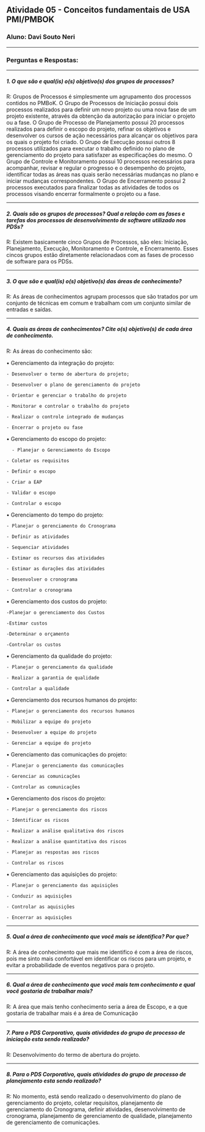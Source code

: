 ## Atividade 05 - Conceitos fundamentais de USA PMI/PMBOK
### Aluno: Davi Souto Neri
---
### Perguntas e Respostas:
---
##### 1. O que são e qual(is) o(s) objetivo(s) dos grupos de processos?
R: Grupos de Processos é simplesmente um agrupamento dos processos contidos no PMBoK. O Grupo de Processos de Iniciação possui dois processos realizados para definir um novo projeto ou uma nova fase de um projeto existente, através da obtenção da autorização para iniciar o projeto ou a fase. O Grupo de Processo de Planejamento possui 20 processos realizados para definir o escopo do projeto, refinar os objetivos e desenvolver os cursos de ação necessários para alcançar os objetivos para os quais o projeto foi criado. O Grupo de Execução possui outros 8 processos utilizados para executar o trabalho definido no plano de gerenciamento do projeto para satisfazer as especificações do mesmo. O Grupo de Controle e Monitoramento possui 10 processos necessários para acompanhar, revisar e regular o progresso e o desempenho do projeto, identificar todas as áreas nas quais serão necessárias mudanças no plano e iniciar mudanças correspondentes. O Grupo de Encerramento possui 2 processos executados para finalizar todas as atividades de todos os processos visando encerrar formalmente o projeto ou a fase.

---
##### 2. Quais são os grupos de processos? Qual a relação com as fases e tarefas dos processos de desenvolvimento de software utilizado nos PDSs?
R: Existem basicamente cinco Grupos de Processos, são eles: Iniciação, Planejamento, Execução, Monitoramento e Controle, e Encerramento. Esses cincos grupos estão diretamente relacionadaos com as fases de processo de software para os PDSs.

---
##### 3. O que são e qual(is) o(s) objetivo(s) das áreas de conhecimento?
R: As áreas de conhecimentos agrupam processos que são tratados por um conjunto de técnicas em comum e trabalham com um conjunto similar de entradas e saídas. 

---
##### 4. Quais as áreas de conhecimentos? Cite o(s) objetivo(s) de cada área de conhecimento.
R: As áreas do conhecimento são:

• Gerenciamento da integração do projeto: 

	- Desenvolver o termo de abertura do projeto;
  
	- Desenvolver o plano de gerenciamento do projeto
  
	- Orientar e gerenciar o trabalho do projeto
  
	- Monitorar e controlar o trabalho do projeto
  
	- Realizar o controle integrado de mudanças 
  
	- Encerrar o projeto ou fase
  
• Gerenciamento do escopo do projeto:

	  - Planejar o Gerenciamento do Escopo
    
    - Coletar os requisitos
  
    - Definir o escopo
  
    - Criar a EAP
  
    - Validar o escopo
  
    - Controlar o escopo
  
• Gerenciamento do tempo do projeto: 

	- Planejar o gerenciamento do Cronograma
  
	- Definir as atividades
  
	- Sequenciar atividades
  
	- Estimar os recursos das atividades
  
	- Estimar as durações das atividades
  
	- Desenvolver o cronograma
  
	- Controlar o cronograma
  
• Gerenciamento dos custos do projeto: 

	-Planejar o gerenciamento dos Custos
  
	-Estimar custos
  
	-Determinar o orçamento
  
	-Controlar os custos
  
• Gerenciamento da qualidade do projeto:

 	- Planejar o gerenciamento da qualidade
  
 	- Realizar a garantia de qualidade
  
 	- Controlar a qualidade
  
• Gerenciamento dos recursos humanos do projeto:

	- Planejar o gerenciamento dos recursos humanos
  
	- Mobilizar a equipe do projeto
  
	- Desenvolver a equipe do projeto
  
	- Gerenciar a equipe do projeto
  
• Gerenciamento das comunicações do projeto:

	- Planejar o gerenciamento das comunicações
  
	- Gerenciar as comunicações
  
	- Controlar as comunicações
  
• Gerenciamento dos riscos do projeto:

	- Planejar o gerenciamento dos riscos
  
	- Identificar os riscos
  
	- Realizar a análise qualitativa dos riscos
  
	- Realizar a análise quantitativa dos riscos
  
	- Planejar as respostas aos riscos			
  
	- Controlar os riscos
  
• Gerenciamento das aquisições do projeto:

	- Planejar o gerenciamento das aquisições
  
	- Conduzir as aquisições
  
	- Controlar as aquisições
  
	- Encerrar as aquisições

---
##### 5. Qual a área de conhecimento que você mais se identifica? Por que?
R:  A área de conhecimento que mais me identifico é com a área de riscos, pois me sinto mais confortável em identificar os riscos para um projeto, e evitar a probabilidade de eventos negativos para o projeto.

---
##### 6. Qual a área de conhecimento que você mais tem conhecimento e qual você gostaria de trabalhar mais?
R: A área que mais tenho conhecimento seria a área de Escopo, e a que gostaria de trabalhar mais é a área de Comunicação

---
##### 7. Para o PDS Corporativo, quais atividades do grupo de processo de iniciação esta sendo realizado?
R:  Desenvolvimento do termo de abertura do projeto.

---
##### 8. Para o PDS Corporativo, quais atividades do grupo de processo de planejamento esta sendo realizado?
R: No momento, está sendo realizado o desenvolvimento do plano de gerenciamento do projeto, coletar requisitos, planejamento de gerenciamento do Cronograma, definir atividades, desenvolvimento de cronograma, planejamento de gerenciamento de qualidade, planejamento de gerenciamento de comunicações.
